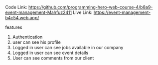 Code Link: https://github.com/programming-hero-web-course-4/b8a9-event-management-Mahfuz2411
Live Link: https://event-management-b4c54.web.app/

features
1. Authentication
2. user can see his profile
3. Logged in user can see jobs available in our company
4. Logged in user can see event details
5. User can see comments from our client
